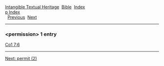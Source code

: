 [Intangible Textual Heritage](../../index)  [Bible](../index) 
[Index](index)   
[p Index](_p_)  
  [Previous](c08418)  [Next](c08420) 

------------------------------------------------------------------------

### &lt;permission&gt; 1 entry

[Co1 7:6](../kjv/co1007.htm#006)  

------------------------------------------------------------------------

[Next: permit (2)](c08420)
